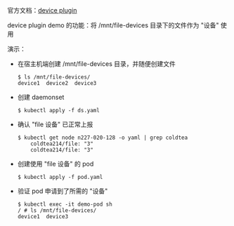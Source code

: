 官方文档：[device plugin](https://kubernetes.io/docs/concepts/extend-kubernetes/compute-storage-net/device-plugins/)

device plugin demo 的功能：将 /mnt/file-devices 目录下的文件作为 "设备" 使用

演示：

* 在宿主机端创建 /mnt/file-devices 目录，并随便创建文件

	```
	$ ls /mnt/file-devices/
	device1  device2  device3
	```
* 创建 daemonset

	```
	$ kubectl apply -f ds.yaml
	```
* 确认 "file 设备" 已正常上报

	```
	$ kubectl get node n227-020-128 -o yaml | grep coldtea
	    coldtea214/file: "3"
	    coldtea214/file: "3"
	```
* 创建使用 "file 设备" 的 pod

	```
	$ kubectl apply -f pod.yaml
	```
* 验证 pod 申请到了所需的 "设备"

	```
	$ kubectl exec -it demo-pod sh
	/ # ls /mnt/file-devices/
	device1  device3
	```


